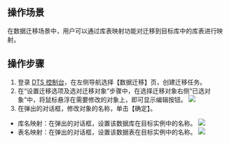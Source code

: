 
## 操作场景
在数据迁移场景中，用户可以通过库表映射功能对迁移到目标库中的库表进行映射。 

## 操作步骤
1. 登录 [DTS 控制台](https://console.cloud.tencent.com/dts/migration)，在左侧导航选择【数据迁移】页，创建迁移任务。
2. 在“设置迁移选项及选对迁移对象”步骤中，在选择迁移对象右侧“已选对象”中，将鼠标悬浮在需要修改的对象上，即可显示编辑按钮。
![](https://main.qcloudimg.com/raw/b34c89e4ec703a1a5dad9efd1aaaa4e5.png)
3. 在弹出的对话框，修改对象的名称，单击【确定】。
  - 库名映射：在弹出的对话框，设置该数据库在目标实例中的名称。 
![](https://main.qcloudimg.com/raw/6c53d26a63e0dd43966de816b800b440.png)
 - 表名映射：在弹出的对话框，设置该数据表在目标实例中的名称。
![](https://main.qcloudimg.com/raw/4d702b816334d368fa03d165c7d96397.png)
